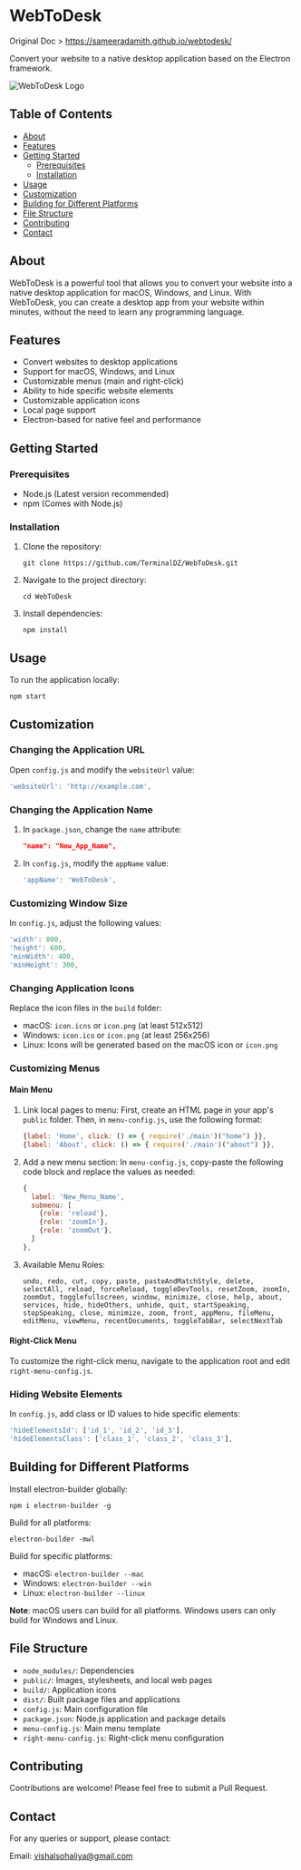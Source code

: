 ﻿# WebToDesk

Original Doc > https://sameeradamith.github.io/webtodesk/

Convert your website to a native desktop application based on the Electron framework.

![WebToDesk Logo](./build/icon.png)

## Table of Contents

- [About](#about)
- [Features](#features)
- [Getting Started](#getting-started)
  - [Prerequisites](#prerequisites)
  - [Installation](#installation)
- [Usage](#usage)
- [Customization](#customization)
- [Building for Different Platforms](#building-for-different-platforms)
- [File Structure](#file-structure)
- [Contributing](#contributing)
- [Contact](#contact)

## About

WebToDesk is a powerful tool that allows you to convert your website into a native desktop application for macOS, Windows, and Linux. With WebToDesk, you can create a desktop app from your website within minutes, without the need to learn any programming language.

## Features

- Convert websites to desktop applications
- Support for macOS, Windows, and Linux
- Customizable menus (main and right-click)
- Ability to hide specific website elements
- Customizable application icons
- Local page support
- Electron-based for native feel and performance

## Getting Started

### Prerequisites

- Node.js (Latest version recommended)
- npm (Comes with Node.js)

### Installation

1. Clone the repository:

   ```
   git clone https://github.com/TerminalDZ/WebToDesk.git
   ```

2. Navigate to the project directory:

   ```
   cd WebToDesk
   ```

3. Install dependencies:
   ```
   npm install
   ```

## Usage

To run the application locally:

```
npm start
```

## Customization

### Changing the Application URL

Open `config.js` and modify the `websiteUrl` value:

```javascript
'websiteUrl': 'http://example.com',
```

### Changing the Application Name

1. In `package.json`, change the `name` attribute:

   ```json
   "name": "New_App_Name",
   ```

2. In `config.js`, modify the `appName` value:
   ```javascript
   'appName': 'WebToDesk',
   ```

### Customizing Window Size

In `config.js`, adjust the following values:

```javascript
'width': 800,
'height': 600,
'minWidth': 400,
'minHeight': 300,
```

### Changing Application Icons

Replace the icon files in the `build` folder:

- macOS: `icon.icns` or `icon.png` (at least 512x512)
- Windows: `icon.ico` or `icon.png` (at least 256x256)
- Linux: Icons will be generated based on the macOS icon or `icon.png`

### Customizing Menus

#### Main Menu

1. Link local pages to menu:
   First, create an HTML page in your app's `public` folder. Then, in `menu-config.js`, use the following format:

   ```javascript
   {label: 'Home', click: () => { require('./main')("home") }},
   {label: 'About', click: () => { require('./main')("about") }},
   ```

2. Add a new menu section:
   In `menu-config.js`, copy-paste the following code block and replace the values as needed:

   ```javascript
   {
     label: 'New_Menu_Name',
     submenu: [
       {role: 'reload'},
       {role: 'zoomIn'},
       {role: 'zoomOut'},
     ]
   },
   ```

3. Available Menu Roles:
   ```
   undo, redo, cut, copy, paste, pasteAndMatchStyle, delete, selectAll, reload, forceReload, toggleDevTools, resetZoom, zoomIn, zoomOut, togglefullscreen, window, minimize, close, help, about, services, hide, hideOthers, unhide, quit, startSpeaking, stopSpeaking, close, minimize, zoom, front, appMenu, fileMenu, editMenu, viewMenu, recentDocuments, toggleTabBar, selectNextTab
   ```

#### Right-Click Menu

To customize the right-click menu, navigate to the application root and edit `right-menu-config.js`.

### Hiding Website Elements

In `config.js`, add class or ID values to hide specific elements:

```javascript
'hideElementsId': ['id_1', 'id_2', 'id_3'],
'hideElementsClass': ['class_1', 'class_2', 'class_3'],
```

## Building for Different Platforms

Install electron-builder globally:

```
npm i electron-builder -g
```

Build for all platforms:

```
electron-builder -mwl
```

Build for specific platforms:

- macOS: `electron-builder --mac`
- Windows: `electron-builder --win`
- Linux: `electron-builder --linux`

**Note**: macOS users can build for all platforms. Windows users can only build for Windows and Linux.

## File Structure

- `node_modules/`: Dependencies
- `public/`: Images, stylesheets, and local web pages
- `build/`: Application icons
- `dist/`: Built package files and applications
- `config.js`: Main configuration file
- `package.json`: Node.js application and package details
- `menu-config.js`: Main menu template
- `right-menu-config.js`: Right-click menu configuration

## Contributing

Contributions are welcome! Please feel free to submit a Pull Request.

## Contact

For any queries or support, please contact:

Email: vishalsohaliya@gmail.com
